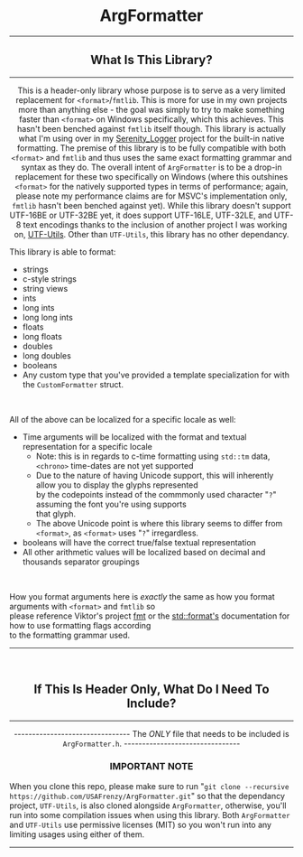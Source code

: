 <div align="center">
<h1> ArgFormatter </h1>
</div>

------------------------------------------

<div align="center">
<h2> What Is This Library? </h2>
</div>

------------------------------------------

<div align="center">

This is a header-only library whose purpose is to serve as a very limited replacement for ```<format>```/```fmtlib```. This is more for use in my own projects more than anything else - the goal was simply to try to make something faster than ```<format>``` on Windows specifically, which this achieves. This hasn't been benched against ```fmtlib``` itself though. This library is actually what I'm using over in my [Serenity_Logger](https://github.com/USAFrenzy/Serenity_Logger) project for the built-in native formatting. 
 The premise of this library is to be fully compatible with both ```<format>``` and ```fmtlib``` and thus uses the same exact formatting grammar and syntax as they do. The overall intent of ```ArgFormatter``` is to be a drop-in replacement for these two specifically on Windows (where this outshines ```<format>``` for the natively supported types in terms of performance; again, please note my performance claims are for MSVC's implementation only, ```fmtlib``` hasn't been benched against yet). While this library doesn't support UTF-16BE or UTF-32BE yet, it does support UTF-16LE, UTF-32LE, and UTF-8 text encodings thanks to the inclusion of another project I was working on, [UTF-Utils](https://github.com/USAFrenzy/UTF-Utils). Other than ```UTF-Utils```, this library has no other dependancy. 


</div>

This library is able to format:
- strings 
- c-style strings
- string views
- ints
- long ints
- long long ints
- floats
- long floats
- doubles
- long doubles
- booleans
- Any custom type that you've provided a template specialization for with the ```CustomFormatter``` struct.

<br>

All of the above can be localized for a specific locale as well:
- Time arguments will be localized with the format and textual representation for a specific locale
  - Note: this is in regards to c-time formatting using ```std::tm``` data, ```<chrono>``` time-dates are not yet supported
  - Due to the nature of having Unicode support, this will inherently allow you to display the glyphs represented<br> 
    by the codepoints instead of the commmonly used character "```?```" assuming the font you're using supports <br>
    that glyph. 
  - The above Unicode point is where this library seems to differ from ```<format>```, as ```<format>``` uses "```?```" irregardless.
- booleans will have the correct true/false textual representation
- All other arithmetic values will be localized based on decimal and thousands separator groupings

<br>

How you format arguments here is *exactly* the same as how you format arguments with ```<format>``` and ```fmtlib``` so <br>
please reference Viktor's project [fmt](https://github.com/fmtlib/fmt) or the [std::format's](https://en.cppreference.com/w/cpp/utility/format/format) documentation for how to use formatting flags according<br>
to the formatting grammar used.

------------------------------------------
<br>
<div align="center">
<h2> If This Is Header Only, What Do I Need To Include? </h2>
</div>

------------------------------------------

<div align="center">

-------------------------------- The *ONLY* file that needs to be included is ```ArgFormatter.h```. --------------------------------

</div>

<div align="center">
<h3> IMPORTANT NOTE </h3>
</div>

When you clone this repo, please make sure to run "```git clone --recursive https://github.com/USAFrenzy/ArgFormatter.git```"
so that the dependancy project, ```UTF-Utils```, is also cloned alongside ```ArgFormatter```, otherwise, you'll run into some compilation issues when using this library. Both ```ArgFormatter``` and ```UTF-Utils``` use permissive licenses (MIT) so you won't run into any limiting usages using either of them.

------------------------------------------